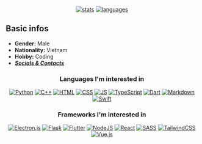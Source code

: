 <div align='center'>

<!--   # im endy and i code random stuff -->
 
  [![stats](https://github-readme-stats.vercel.app/api?username=Endy3032&count_private=true&show_icons=true&theme=nord&bg_color=-60,0e1420,262c38&icon_color=81A1C1&border_radius=10&border_color=2e3440&hide=stars&line_height=24)](https://github.com/anuraghazra/github-readme-stats)
  [![languages](https://github-readme-stats.vercel.app/api/top-langs/?username=Endy3032&theme=nord&bg_color=-45,0e1420,1e2430&border_radius=10&border_color=2e3440&layout=compact)](https://github.com/anuraghazra/github-readme-stats)
  
<!--   [![views](https://komarev.com/ghpvc/?username=Endy3032&color=1e2430&style=flat-square)](https://github.com/antonkomarev/github-profile-views-counter) -->

</div>

## Basic infos
- **Gender:** Male
- **Nationality:** Vietnam
- **Hobby:** Coding
- ***[Socials & Contacts](https://linktr.ee/Endy3032)***


<div align = 'center'>

 ### Languages I'm interested in

 [![Python](https://img.shields.io/badge/python-3670A0?style=for-the-badge&logo=python&color=2E3440&logoColor=ECEFF4)](https://python.org/)
 [![C++](https://img.shields.io/badge/c++-%2300599C.svg?style=for-the-badge&logo=c%2B%2B&color=2E3440&logoColor=ECEFF4)](https://www.cplusplus.com/)
 [![HTML](https://img.shields.io/badge/html-%23E34F26.svg?style=for-the-badge&logo=html5&color=2E3440&logoColor=ECEFF4)](https://developer.mozilla.org/en-US/docs/Web/HTML)
 [![CSS](https://img.shields.io/badge/css-%231572B6.svg?style=for-the-badge&logo=css3&color=2E3440&logoColor=ECEFF4)](https://developer.mozilla.org/en-US/docs/Web/CSS)
 [![JS](https://img.shields.io/badge/JS-%23323330.svg?style=for-the-badge&logo=javascript&color=2E3440&logoColor=ECEFF4)](https://www.javascript.com/)
 [![TypeScript](https://img.shields.io/badge/typescript-%23007ACC.svg?style=for-the-badge&logo=typescript&color=2E3440&logoColor=ECEFF4)](https://www.typescriptlang.org/)
 [![Dart](https://img.shields.io/badge/dart-%230175C2.svg?style=for-the-badge&logo=dart&color=2E3440&logoColor=ECEFF4)](https://dart.dev/)
 [![Markdown](https://img.shields.io/badge/markdown-%23000000.svg?style=for-the-badge&logo=markdown&color=2E3440&logoColor=ECEFF4)](https://daringfireball.net/projects/markdown/)
 [![Swift](https://img.shields.io/badge/swift-F54A2A?style=for-the-badge&logo=swift&color=2E3440&logoColor=ECEFF4)](https://developer.apple.com/swift/)

</div>

<div align = 'center'>

 ### Frameworks I'm interested in
 
 [![Electron.js](https://img.shields.io/badge/ElectronJS-191970?style=for-the-badge&logo=Electron&color=2E3440&logoColor=ECEFF4)](https://electronjs.org/)
 [![Flask](https://img.shields.io/badge/flask-%23000.svg?style=for-the-badge&logo=flask&color=2E3440&logoColor=ECEFF4)](https://flask.palletsprojects.com/)
 [![Flutter](https://img.shields.io/badge/Flutter-%2302569B.svg?style=for-the-badge&logo=Flutter&color=2E3440&logoColor=ECEFF4)](https://flutter.dev/)
 [![NodeJS](https://img.shields.io/badge/nodejs-6DA55F?style=for-the-badge&logo=node.js&color=2E3440&logoColor=ECEFF4)](http://nodejs.dev/)
 [![React](https://img.shields.io/badge/react-%2320232a.svg?style=for-the-badge&logo=react&color=2E3440&logoColor=ECEFF4)](https://reactjs.org/)
 [![SASS](https://img.shields.io/badge/SASS-hotpink.svg?style=for-the-badge&logo=SASS&color=2E3440&logoColor=ECEFF4)](https://sass-lang.com/)
 [![TailwindCSS](https://img.shields.io/badge/tailwindcss-%2338B2AC.svg?style=for-the-badge&logo=tailwind-css&color=2E3440&logoColor=ECEFF4)](https://tailwindcss.com/)
 [![Vue.js](https://img.shields.io/badge/vuejs-%2335495e.svg?style=for-the-badge&logo=vuedotjs&color=2E3440&logoColor=ECEFF4)](https://vuejs.org/)

</div>

<!--
**Endy3032/Endy3032** is a ✨ _special_ ✨ repository because its `README.md` (this file) appears on your GitHub profile.

hêh only those who view raw can see these

Here are some ideas to get you started:

- 🔭 Working on a Discord.JS bot - [Repo](https://github.com/Endy3032/EndyJS) - [Replit](https://replit.com/@Enderhoang/EndyJS)
- 🌱 I’m currently learning stuff
- 👯 I’m looking to collaborate on nothin
- 🤔 I’m looking for help with nothing (atm)
- 💬 Ask me about nothing
- 📫 How to reach me: view linktree above
- 😄 Pronouns: ~~male pronoun~~ he/him
- ⚡ Fun fact: my name is my name

hmmmmmmmmmmmmmmmmmmm
-->
